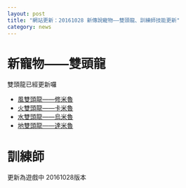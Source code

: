 ```yaml
---
layout: post
title: "網站更新：20161028 新傳說寵物——雙頭龍、訓練師技能更新"
category: news
---
```


# 新寵物——雙頭龍

雙頭龍已經更新囉

- [風雙頭龍——修米魯](http://sadb.lisezdb.com/pets-504/)
- [火雙頭龍——卡米魯](http://sadb.lisezdb.com/pets-502/)
- [水雙頭龍——烏米魯](http://sadb.lisezdb.com/pets-500/)
- [地雙頭龍——達米魯](http://sadb.lisezdb.com/pets-498/)

# 訓練師

更新為遊戲中 20161028版本